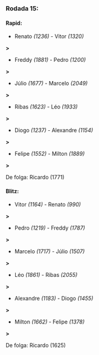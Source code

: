 ### Rodada 15:

#### Rapid:

* Renato *(1236)*     -     Vitor *(1320)*

 **>** 
* Freddy *(1881)*     -     Pedro *(1200)*

 **>** 
* Júlio *(1677)*     -     Marcelo *(2049)*

 **>** 
* Ribas *(1623)*     -     Léo *(1933)*

 **>** 
* Diogo *(1237)*     -     Alexandre *(1154)*

 **>** 
* Felipe *(1552)*     -     Milton *(1889)*

 **>** 

De folga: Ricardo (1771)

#### Blitz:

* Vitor *(1164)*     -     Renato *(990)*

 **>** 
* Pedro *(1219)*     -     Freddy *(1787)*

 **>** 
* Marcelo *(1717)*     -     Júlio *(1507)*

 **>** 
* Léo *(1861)*     -     Ribas *(2055)*

 **>** 
* Alexandre *(1183)*     -     Diogo *(1455)*

 **>** 
* Milton *(1662)*     -     Felipe *(1378)*

 **>** 

De folga: Ricardo (1625)

